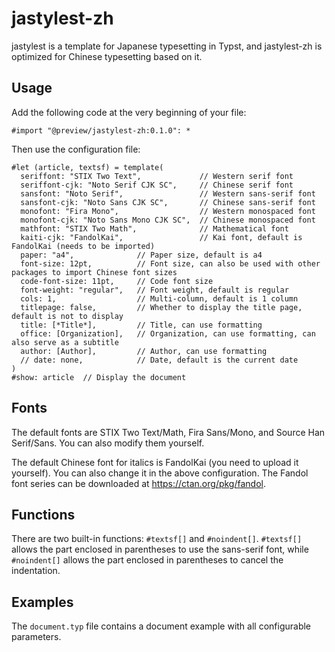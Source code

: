 # jastylest-zh
jastylest is a template for Japanese typesetting in Typst, and jastylest-zh is optimized for Chinese typesetting based on it.

## Usage
Add the following code at the very beginning of your file:
```typ
#import "@preview/jastylest-zh:0.1.0": *
```

Then use the configuration file:
```typ
#let (article, textsf) = template(
  seriffont: "STIX Two Text",             // Western serif font
  seriffont-cjk: "Noto Serif CJK SC",     // Chinese serif font
  sansfont: "Noto Serif",                 // Western sans-serif font
  sansfont-cjk: "Noto Sans CJK SC",       // Chinese sans-serif font
  monofont: "Fira Mono",                  // Western monospaced font
  monofont-cjk: "Noto Sans Mono CJK SC",  // Chinese monospaced font
  mathfont: "STIX Two Math",              // Mathematical font
  kaiti-cjk: "FandolKai",                 // Kai font, default is FandolKai (needs to be imported)
  paper: "a4",              // Paper size, default is a4
  font-size: 12pt,          // Font size, can also be used with other packages to import Chinese font sizes
  code-font-size: 11pt,     // Code font size
  font-weight: "regular",   // Font weight, default is regular
  cols: 1,                  // Multi-column, default is 1 column
  titlepage: false,         // Whether to display the title page, default is not to display
  title: [*Title*],         // Title, can use formatting
  office: [Organization],   // Organization, can use formatting, can also serve as a subtitle
  author: [Author],         // Author, can use formatting
  // date: none,            // Date, default is the current date
)
#show: article  // Display the document
```

## Fonts
The default fonts are STIX Two Text/Math, Fira Sans/Mono, and Source Han Serif/Sans. You can also modify them yourself.

The default Chinese font for italics is FandolKai (you need to upload it yourself). You can also change it in the above configuration. The Fandol font series can be downloaded at https://ctan.org/pkg/fandol.

## Functions
There are two built-in functions: `#textsf[]` and `#noindent[]`. `#textsf[]` allows the part enclosed in parentheses to use the sans-serif font, while `#noindent[]` allows the part enclosed in parentheses to cancel the indentation.

## Examples
The `document.typ` file contains a document example with all configurable parameters.

